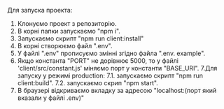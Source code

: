 Для запуска проекта:
1. Клонуємо проект з репозиторію.
2. В корні папки запускаємо "npm i".
3. Запускаємо скрипт "npm run client:install"
4. В корні створюємо файл ".env".
5. У файлі ".env" прописуємо змінні згідно файла ".env.   example".
6. Якщо константа "PORT" не дорівнює 5000, то у файлі 'client/src/constant.js' міняємо порт у константи "BASE_URI".
7.Для запуску у режимі production:
    7.1. запускаємо скрипт "npm run client:build".
    7.2. запускаємо скрип "npm start".
8. В браузері відкриваємо вкладку за адресою "localhost:(порт який вказали у файлі .env)"